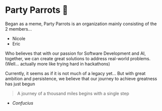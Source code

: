 # Party Parrots 🦜

Began as a meme, Party Parrots is an organization mainly consisting of the 2 members...
- Nicole
- Eric

Who believes that with our passion for Software Development and AI, together, we can create great solutions to address real-world problems. (Well... actually more like trying hard in hackathons)

Currently, it seems as if it is not much of a legacy yet... But with great ambition and persistence, we believe that our journey to achieve greatness has just begun

> A journey of a thousand miles begins with a single step
- _Confucius_
